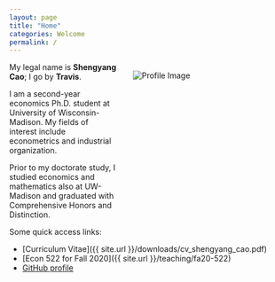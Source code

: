 ```yaml
---
layout: page
title: "Home"
categories: Welcome
permalink: /
---
```


<html>
  <body>
    <style>
      @media only screen and (max-width: 767px) {
        .attributes {
          margin: 35px 35px 35px 35px;
          float: center;
          height: auto;
          width: auto;
        }
      }
      @media only screen and (min-width: 768px) {
        .attributes {
          margin: 15px 1px 1px 30px;
          float: right;
          height: 280px;
          width: 280px;
        }
      }
    </style>
    <div class="attributes">
      <img alt="Profile Image"
        src="{{ site.baseurl }}/assets/images/avatar.jpg">
    </div>
  </body>
</html>

My legal name is **Shengyang Cao**; I go by **Travis**.

I am a second-year economics Ph.D. student at University of Wisconsin-Madison. My fields of interest include econometrics and industrial organization. 

Prior to my doctorate study, I studied economics and mathematics also at UW-Madison and graduated with Comprehensive Honors and Distinction. 

Some quick access links: 

* [Curriculum Vitae]({{ site.url }}/downloads/cv_shengyang_cao.pdf)
* [Econ 522 for Fall 2020]({{ site.url }}/teaching/fa20-522)
* [GitHub profile](https://github.com/scaotravis/)
